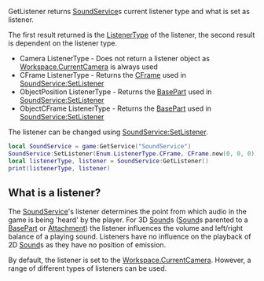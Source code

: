 GetListener returns [SoundService](https://developer.roblox.com/en-us/api-reference/class/SoundService)s current listener type and what is set as listener.

The first result returned is the [ListenerType](https://developer.roblox.com/en-us/api-reference/enum/ListenerType) of the listener, the second result is dependent on the listener type.

*   Camera ListenerType - Does not return a listener object as [Workspace.CurrentCamera](https://developer.roblox.com/en-us/api-reference/property/Workspace/CurrentCamera) is always used
*   CFrame ListenerType - Returns the [CFrame](https://developer.roblox.com/en-us/api-reference/datatype/CFrame) used in [SoundService:SetListener](https://developer.roblox.com/en-us/api-reference/function/SoundService/SetListener)
*   ObjectPosition ListenerType - Returns the [BasePart](https://developer.roblox.com/en-us/api-reference/class/BasePart) used in [SoundService:SetListener](https://developer.roblox.com/en-us/api-reference/function/SoundService/SetListener)
*   ObjectCFrame ListenerType - Returns the [BasePart](https://developer.roblox.com/en-us/api-reference/class/BasePart) used in [SoundService:SetListener](https://developer.roblox.com/en-us/api-reference/function/SoundService/SetListener)

The listener can be changed using [SoundService:SetListener](https://developer.roblox.com/en-us/api-reference/function/SoundService/SetListener).

```lua
local SoundService = game:GetService("SoundService")
SoundService:SetListener(Enum.ListenerType.CFrame, CFrame.new(0, 0, 0))
local listenerType, listener = SoundService:GetListener()
print(listenerType, listener)
``` 

What is a listener?
-------------------

The [SoundService](https://developer.roblox.com/en-us/api-reference/class/SoundService)'s listener determines the point from which audio in the game is being 'heard' by the player. For 3D [Sound](https://developer.roblox.com/en-us/api-reference/class/Sound)s ([Sound](https://developer.roblox.com/en-us/api-reference/class/Sound)s parented to a [BasePart](https://developer.roblox.com/en-us/api-reference/class/BasePart) or [Attachment](https://developer.roblox.com/en-us/api-reference/class/Attachment)) the listener influences the volume and left/right balance of a playing sound. Listeners have no influence on the playback of 2D [Sound](https://developer.roblox.com/en-us/api-reference/class/Sound)s as they have no position of emission.

By default, the listener is set to the [Workspace.CurrentCamera](https://developer.roblox.com/en-us/api-reference/property/Workspace/CurrentCamera). However, a range of different types of listeners can be used.